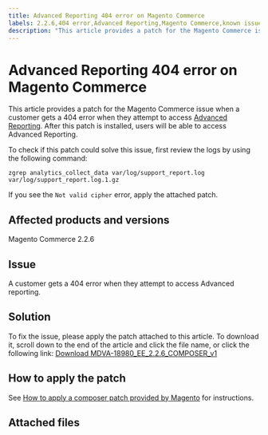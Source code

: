 ```yaml
---
title: Advanced Reporting 404 error on Magento Commerce
labels: 2.2.6,404 error,Advanced Reporting,Magento Commerce,known issues,patch,troubleshooting
description: "This article provides a patch for the Magento Commerce issue when a customer gets a 404 error when they attempt to access [Advanced Reporting](https://docs.magento.com/m2/ee/user_guide/configuration/general/advanced-reporting.html). After this patch is installed, users will be able to access Advanced Reporting."
---
```


# Advanced Reporting 404 error on Magento Commerce

This article provides a patch for the Magento Commerce issue when a customer gets a 404 error when they attempt to access [Advanced Reporting](https://docs.magento.com/m2/ee/user_guide/configuration/general/advanced-reporting.html). After this patch is installed, users will be able to access Advanced Reporting.

To check if this patch could solve this issue, first review the logs by using the following command:

 `zgrep analytics_collect_data var/log/support_report.log var/log/support_report.log.1.gz`

If you see the `Not valid cipher` error, apply the attached patch.

## Affected products and versions

Magento Commerce 2.2.6

## Issue

A customer gets a 404 error when they attempt to access Advanced reporting.

## Solution

To fix the issue, please apply the patch attached to this article. To download it, scroll down to the end of the article and click the file name, or click the following link: [Download MDVA-18980\_EE\_2.2.6\_COMPOSER\_v1](assets/MDVA-18980_EE_2.2.6_COMPOSER_v1.patch.zip)

## How to apply the patch

See [How to apply a composer patch provided by Magento](https://support.magento.com/hc/en-us/articles/360028367731) for instructions.

## Attached files 
